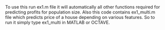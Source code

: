 To use this run ex1.m file it will automatically all other functions required for predicting profits for population size.
Also this code contains ex1_multi.m file which predicts price of a house depending on various features. So to run it simply
type ex1_multi in MATLAB or OCTAVE.
